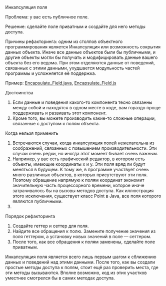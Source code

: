 Инкапсуляция поля

Проблема: у вас есть публичное поле.

Решение: сделайте поле приватным и создайте для него методы доступа.

Причины рефакторинга: одним из столпов объектного программирования является Инкапсуляция или возможность сокрытия данных объекта. Иначе все данные объектов были бы публичными, и другие объекты могли бы получать и модифицировать данные вашего объекта без его ведома. При этом отделяются данные от поведений, связанных с этими данными, ухудшается модульность частей программы и усложняется её поддержка.

Пример: <a href="https://github.com/helenasilkina/refactoring/blob/master/Encapsulate_Field.java">Encapsulate_Field.java</a>, <a href="https://github.com/helenasilkina/refactoring/blob/master/Encapsulate_Field.js">Encapsulate_Field.js</a>

Достоинства

1. Если данные и поведения какого-то компонента тесно связанны между собой и находятся в одном месте в коде, вам гораздо проще поддерживать и развивать этот компонент.
2. Кроме того, вы можете производить какие-то сложные операции, связанные с доступом к полям объекта.

Когда нельзя применить

1. Встречаются случаи, когда инкапсуляция полей нежелательна из соображений, связанных с повышением производительности. Эти случаи очень редки, но иногда этот момент бывает очень важным.
2. Например, у вас есть графический редактор, в котором есть объекты, имеющие координаты x и y. Эти поля вряд ли будут меняться в будущем. К тому же, в программе участвует очень много различных объектов, в которых присутствуют эти поля. Поэтому обращение напрямую к полям координат экономит значительную часть процессорного времени, которое иначе затрачивалось бы на вызовы методов доступа. Как иллюстрация этого исключения, существует класс Point в Java, все поля которого являются публичными.
3. 
Порядок рефакторинга

1. Создайте геттер и сеттер для поля.
2. Найдите все обращения к полю. Замените получение значения из поля геттером, а установку новых значений в поле — сеттером.
3. После того, как все обращения к полям заменены, сделайте поле приватным.

Инкапсуляция поля является всего лишь первым шагом к сближению данных и поведений над этими данными. После того, как вы создали простые методы доступа к полям, стоит ещё раз проверить места, где эти методы вызываются. Вполне возможно, код из этих участков уместнее смотрелся бы в самих методах доступа.
